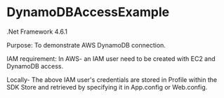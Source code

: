 # DynamoDBAccessExample

.Net Framework 4.6.1

Purpose:
To demonstrate AWS DynamoDB connection. 

IAM requirement:
In AWS- an IAM user need to be created with EC2 and DynamoDB access.

Locally- The above IAM user's credentials are stored in Profile within the SDK Store and retrieved by specifying it in App.config or Web.config.
